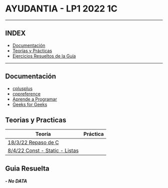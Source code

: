 # AYUDANTIA - LP1 2022 1C
---
## INDEX
* [Documentación](#documentación)
* [Teorías y Prácticas](#teorias-y-practicas) 
* [Ejercicios Resueltos de la Guía](#guia-resuelta)
---

## Documentación
* [cplusplus](https://www.cplusplus.com/reference/)
* [cppreference](https://en.cppreference.com/w/cpp)
* [Aprende a Programar](https://www.aprendeaprogramar.com/referencia/index.php)
* [Geeks for Geeks](https://www.geeksforgeeks.org/c-plus-plus/?ref=shm)

## Teorias y Practicas
| Teoría         | Práctica       |
|----------------|----------------|
| [18/3/22 Repaso de C](https://gitlab.com/FICEN_eastanganelli/ayudantia/ayudantia-lp1-2022-1c/-/tree/main/RepasoDeC) |  |
| [8/4/22 Const - Static - Listas](https://gitlab.com/FICEN_eastanganelli/ayudantia/ayudantia-lp1-2022-1c/-/tree/main/Clase_Const_Static_Listas) |  |

## Guia Resuelta
##### - No DATA